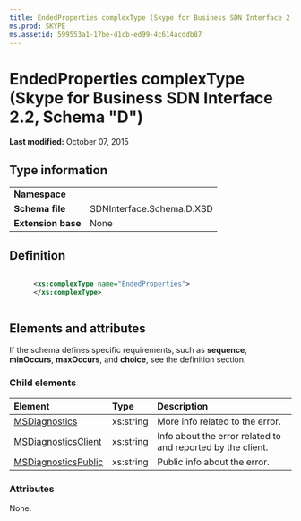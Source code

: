 ```yaml
---
title: EndedProperties complexType (Skype for Business SDN Interface 2.2, Schema "D")
ms.prod: SKYPE
ms.assetid: 599553a1-17be-d1cb-ed99-4c614acddb87
---
```



# EndedProperties complexType (Skype for Business SDN Interface 2.2, Schema "D")

 **Last modified:** October 07, 2015
  
    
    


## Type information


|||
|:-----|:-----|
|**Namespace**||
|**Schema file**|SDNInterface.Schema.D.XSD |
|**Extension base**|None |
   

## Definition


```XML

      <xs:complexType name="EndedProperties">
      </xs:complexType>
      
```


## Elements and attributes

If the schema defines specific requirements, such as **sequence**, **minOccurs**, **maxOccurs**, and **choice**, see the definition section. 
  
    
    

### Child elements



|**Element**|**Type**|**Description**|
|:-----|:-----|:-----|
| [MSDiagnostics](msdiagnostics-element-endedproperties-complextype-1.md)|xs:string |More info related to the error. |
| [MSDiagnosticsClient](msdiagnosticsclient-element-endedproperties-complextype-1.md)|xs:string |Info about the error related to and reported by the client. |
| [MSDiagnosticsPublic](msdiagnosticspublic-element-endedproperties-complextype-1.md)|xs:string |Public info about the error. |
   

### Attributes

None. 
  
    
    

